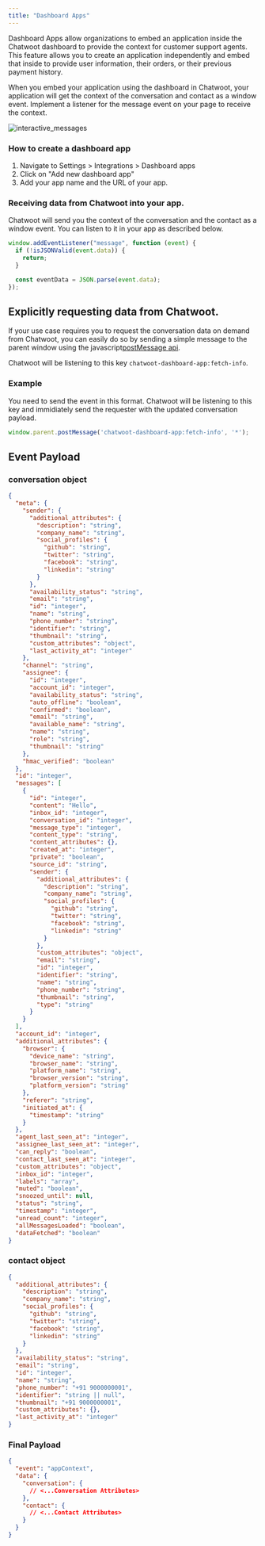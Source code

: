 ```yaml
---
title: "Dashboard Apps"
---
```


Dashboard Apps allow organizations to embed an application inside the Chatwoot dashboard to provide the context for customer support agents. This feature allows you to create an application independently and embed that inside to provide user information, their orders, or their previous payment history.

When you embed your application using the dashboard in Chatwoot, your application will get the context of the conversation and contact as a window event. Implement a listener for the message event on your page to receive the context.

![interactive_messages](./images/dapps.gif)

### How to create a dashboard app

1. Navigate to Settings > Integrations > Dashboard apps
2. Click on "Add new dashboard app"
3. Add your app name and the URL of your app.

### Receiving data from Chatwoot into your app.

Chatwoot will send you the context of the conversation and the contact as a window event. You can listen to it in your app as described below.

```js
window.addEventListener("message", function (event) {
  if (!isJSONValid(event.data)) {
    return;
  }

  const eventData = JSON.parse(event.data);
});
```
## Explicitly requesting data from Chatwoot.
If your use case requires you to request the conversation data on demand from Chatwoot, you can easily do so by sending a simple message to the parent window using the javascript[postMessage api](https://developer.mozilla.org/en-US/docs/Web/API/Window/postMessage). 

Chatwoot will be listening to this key `chatwoot-dashboard-app:fetch-info`.

### Example

You need to send the event in this format. Chatwoot will be listening to this key and immidiately send the requester with the updated conversation payload.
```js
window.parent.postMessage('chatwoot-dashboard-app:fetch-info', '*');
```

## Event Payload

### conversation object

```json
{
  "meta": {
    "sender": {
      "additional_attributes": {
        "description": "string",
        "company_name": "string",
        "social_profiles": {
          "github": "string",
          "twitter": "string",
          "facebook": "string",
          "linkedin": "string"
        }
      },
      "availability_status": "string",
      "email": "string",
      "id": "integer",
      "name": "string",
      "phone_number": "string",
      "identifier": "string",
      "thumbnail": "string",
      "custom_attributes": "object",
      "last_activity_at": "integer"
    },
    "channel": "string",
    "assignee": {
      "id": "integer",
      "account_id": "integer",
      "availability_status": "string",
      "auto_offline": "boolean",
      "confirmed": "boolean",
      "email": "string",
      "available_name": "string",
      "name": "string",
      "role": "string",
      "thumbnail": "string"
    },
    "hmac_verified": "boolean"
  },
  "id": "integer",
  "messages": [
    {
      "id": "integer",
      "content": "Hello",
      "inbox_id": "integer",
      "conversation_id": "integer",
      "message_type": "integer",
      "content_type": "string",
      "content_attributes": {},
      "created_at": "integer",
      "private": "boolean",
      "source_id": "string",
      "sender": {
        "additional_attributes": {
          "description": "string",
          "company_name": "string",
          "social_profiles": {
            "github": "string",
            "twitter": "string",
            "facebook": "string",
            "linkedin": "string"
          }
        },
        "custom_attributes": "object",
        "email": "string",
        "id": "integer",
        "identifier": "string",
        "name": "string",
        "phone_number": "string",
        "thumbnail": "string",
        "type": "string"
      }
    }
  ],
  "account_id": "integer",
  "additional_attributes": {
    "browser": {
      "device_name": "string",
      "browser_name": "string",
      "platform_name": "string",
      "browser_version": "string",
      "platform_version": "string"
    },
    "referer": "string",
    "initiated_at": {
      "timestamp": "string"
    }
  },
  "agent_last_seen_at": "integer",
  "assignee_last_seen_at": "integer",
  "can_reply": "boolean",
  "contact_last_seen_at": "integer",
  "custom_attributes": "object",
  "inbox_id": "integer",
  "labels": "array",
  "muted": "boolean",
  "snoozed_until": null,
  "status": "string",
  "timestamp": "integer",
  "unread_count": "integer",
  "allMessagesLoaded": "boolean",
  "dataFetched": "boolean"
}
```

### contact object

```json
{
  "additional_attributes": {
    "description": "string",
    "company_name": "string",
    "social_profiles": {
      "github": "string",
      "twitter": "string",
      "facebook": "string",
      "linkedin": "string"
    }
  },
  "availability_status": "string",
  "email": "string",
  "id": "integer",
  "name": "string",
  "phone_number": "+91 9000000001",
  "identifier": "string || null",
  "thumbnail": "+91 9000000001",
  "custom_attributes": {},
  "last_activity_at": "integer"
}
```

### Final Payload
```json
{
  "event": "appContext",
  "data": {
    "conversation": {
      // <...Conversation Attributes>
    },
    "contact": {
      // <...Contact Attributes>
    }
  }
}
```
